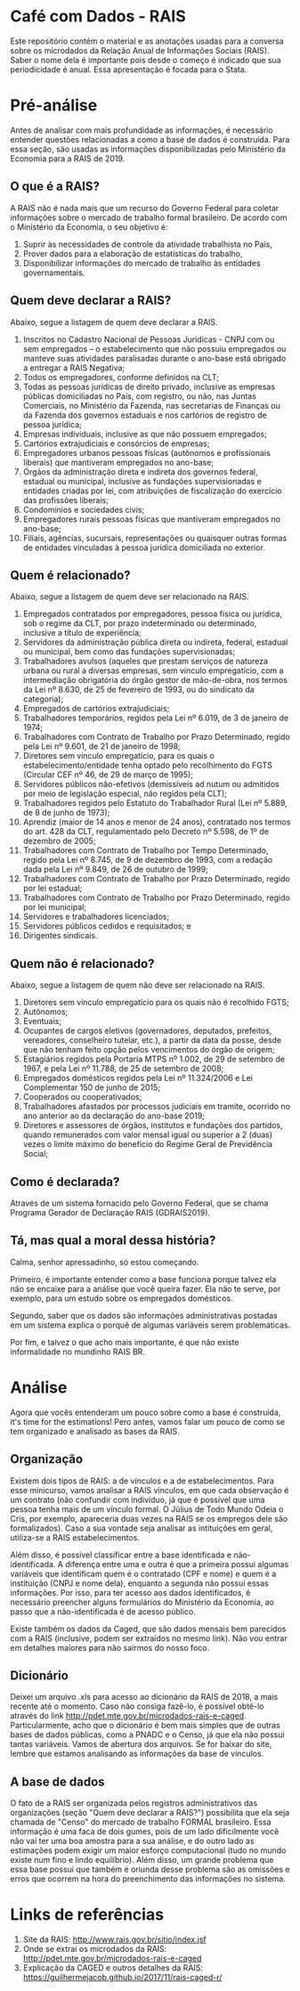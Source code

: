 # Café com Dados - RAIS
Este repositório contém o material e as anotações usadas para a conversa sobre os microdados da Relação Anual de Informações Sociais (RAIS). Saber o nome dela é importante pois desde o começo é indicado que sua periodicidade é anual. Essa apresentação é focada para o Stata.

#  Pré-análise
Antes de analisar com mais profundidade as informações, é necessário entender questões relacionadas a como a base de dados é construída. Para essa seção, são usadas as informações disponibilizadas pelo Ministério da Economia para a RAIS de 2019.

## O que é a RAIS?
A RAIS não é nada mais que um recurso do Governo Federal para coletar informações sobre o mercado de trabalho formal brasileiro. De acordo com o Ministério da Economia, o seu objetivo é:

1) Suprir às necessidades de controle da atividade trabalhista no País,
2) Prover dados para a elaboração de estatísticas do trabalho,
3) Disponibilizar informações do mercado de trabalho às entidades governamentais.

## Quem deve declarar a RAIS?
Abaixo, segue a listagem de quem deve declarar a RAIS.

1) Inscritos no Cadastro Nacional de Pessoas Jurídicas - CNPJ com ou sem empregados – o estabelecimento que não possuiu empregados ou manteve suas atividades paralisadas durante o ano-base está obrigado a entregar a RAIS Negativa;
2) Todos os empregadores, conforme definidos na CLT;
3) Todas as pessoas jurídicas de direito privado, inclusive as empresas públicas domiciliadas no País, com registro, ou não, nas Juntas Comerciais, no Ministério da Fazenda, nas secretarias de Finanças ou da Fazenda dos governos estaduais e nos cartórios de registro de pessoa jurídica;
4) Empresas individuais, inclusive as que não possuem empregados;
5) Cartórios extrajudiciais e consórcios de empresas;
6) Empregadores urbanos pessoas físicas (autônomos e profissionais liberais) que mantiveram empregados no ano-base;
7) Órgãos da administração direta e indireta dos governos federal, estadual ou municipal, inclusive as fundações supervisionadas e entidades criadas por lei, com atribuições de fiscalização do exercício das profissões liberais;
8) Condomínios e sociedades civis;
9) Empregadores rurais pessoas físicas que mantiveram empregados no ano-base;
10) Filiais, agências, sucursais, representações ou quaisquer outras formas de
entidades vinculadas à pessoa jurídica domiciliada no exterior.

## Quem é relacionado?
Abaixo, segue a listagem de quem deve ser relacionado na RAIS.

1) Empregados contratados por empregadores, pessoa física ou jurídica, sob o regime da CLT, por prazo indeterminado ou determinado, inclusive a título de experiência;
2) Servidores da administração pública direta ou indireta, federal, estadual ou municipal, bem como das fundações supervisionadas;
3) Trabalhadores avulsos (aqueles que prestam serviços de natureza urbana ou rural a diversas empresas, sem vínculo empregatício, com a intermediação obrigatória do órgão gestor de mão-de-obra, nos termos da Lei nº 8.630, de 25 de fevereiro de 1993, ou do sindicato da categoria);
4) Empregados de cartórios extrajudiciais;
5) Trabalhadores temporários, regidos pela Lei nº 6.019, de 3 de janeiro de 1974;
6) Trabalhadores com Contrato de Trabalho por Prazo Determinado, regido pela Lei nº 9.601, de 21 de janeiro de 1998;
7) Diretores sem vínculo empregatício, para os quais o estabelecimento/entidade tenha optado pelo recolhimento do FGTS (Circular CEF nº 46, de 29 de março de 1995);
8) Servidores públicos não-efetivos (demissíveis ad nutum ou admitidos por meio de legislação especial, não regidos pela CLT);
9) Trabalhadores regidos pelo Estatuto do Trabalhador Rural (Lei nº 5.889, de 8 de junho de 1973);
10) Aprendiz (maior de 14 anos e menor de 24 anos), contratado nos termos do art. 428 da CLT, regulamentado pelo Decreto nº 5.598, de 1º de dezembro de 2005;
11) Trabalhadores com Contrato de Trabalho por Tempo Determinado, regido pela Lei nº 8.745, de 9 de dezembro de 1993, com a redação dada pela Lei nº 9.849, de 26 de outubro de 1999;
12) Trabalhadores com Contrato de Trabalho por Prazo Determinado, regido por lei estadual;
13) Trabalhadores com Contrato de Trabalho por Prazo Determinado, regido por lei municipal;
14) Servidores e trabalhadores licenciados;
15) Servidores públicos cedidos e requisitados; e
16) Dirigentes sindicais.

## Quem não é relacionado?
Abaixo, segue a listagem de quem não deve ser relacionado na RAIS.

1) Diretores sem vínculo empregatício para os quais não é recolhido FGTS;
2) Autônomos;
3) Eventuais;
4) Ocupantes de cargos eletivos (governadores, deputados, prefeitos, vereadores, conselheiro tutelar, etc.), a partir da data da posse, desde que não tenham feito opção pelos vencimentos do órgão de origem;
5) Estagiários regidos pela Portaria MTPS nº 1.002, de 29 de setembro de 1967, e pela Lei nº 11.788, de 25 de setembro de 2008;
6) Empregados domésticos regidos pela Lei nº 11.324/2006 e Lei Complementar 150 de junho de 2015;
7) Cooperados ou cooperativados;
8) Trabalhadores afastados por processos judiciais em tramite, ocorrido no ano anterior ao da declaração do ano-base 2019;
9) Diretores e assessores de órgãos, institutos e fundações dos partidos, quando remunerados com valor mensal igual ou superior a 2 (duas) vezes o limite máximo do benefício do Regime Geral de Previdência Social;

## Como é declarada?
Através de um sistema fornacido pelo Governo Federal, que se chama Programa Gerador de Declaração RAIS (GDRAIS2019).

## Tá, mas qual a moral dessa história?
Calma, senhor apressadinho, só estou começando.

Primeiro, é importante entender como a base funciona porque talvez ela não se encaixe para a análise que você queira fazer. Ela não te serve, por exemplo, para um estudo sobre os empregados domésticos.

Segundo, saber que os dados são informações administrativas postadas em um sistema explica o porquê de algumas variáveis serem problemáticas.

Por fim, e talvez o que acho mais importante, é que não existe informalidade no mundinho RAIS BR.

# Análise
Agora que vocês entenderam um pouco sobre como a base é construída, it's time for the estimations! Pero antes, vamos falar um pouco de como se tem organizado e analisado as bases da RAIS.

## Organização
Existem dois tipos de RAIS: a de vínculos e a de estabelecimentos. Para esse minicurso, vamos analisar a RAIS vínculos, em que cada observação é um contrato (não confundir com indivíduo, já que é possível que uma pessoa tenha mais de um vínculo formal. O Július de Todo Mundo Odeia o Cris, por exemplo, apareceria duas vezes na RAIS se os empregos dele são formalizados). Caso a sua vontade seja analisar as intituições em geral, utiliza-se a RAIS estabelecimentos.

Além disso, é possível classificar entre a base identificada e não-identificada. A diferença entre uma e outra é que a primeira possui algumas variáveis que identificam quem é o contratado (CPF e nome) e quem é a instituição (CNPJ e nome dela), enquanto a segunda não possui essas informações. Por isso, para ter acesso aos dados identificados, é necessário preencher alguns formulários do Ministério da Economia, ao passo que a não-identificada é de acesso público.

Existe também os dados da Caged, que são dados mensais bem parecidos com a RAIS (inclusive, podem ser extraídos no mesmo link). Não vou entrar em detalhes maiores para não sairmos do nosso foco.

## Dicionário
Deixei um arquivo .xls para acesso ao dicionário da RAIS de 2018, a mais recente até o momento. Caso não consiga fazê-lo, é possível obtê-lo através do link http://pdet.mte.gov.br/microdados-rais-e-caged. Particularmente, acho que o dicionário é bem mais simples que de outras bases de dados públicas, como a PNADC e o Censo, já que ela não possui tantas variáveis. Vamos de abertura dos arquivos. Se for baixar do site, lembre que estamos analisando as informações da base de vínculos.

## A base de dados
O fato de a RAIS ser organizada pelos registros administrativos das organizações (seção "Quem deve declarar a RAIS?") possibilita que ela seja chamada de "Censo" do mercado de trabalho FORMAL brasileiro. Essa informação é uma faca de dois gumes, pois de um lado dificilmente você não vai ter uma boa amostra para a sua análise, e do outro lado as estimações podem exigir um maior esforço computacional (tudo no mundo existe num fino e lindo equilíbrio). Além disso, um grande problema que essa base possui que também é oriunda desse problema são as omissões e erros que ocorrem na hora do preenchimento das informações no sistema.  


# Links de referências

1) Site da RAIS: http://www.rais.gov.br/sitio/index.jsf
2) Onde se extrai os microdados da RAIS: http://pdet.mte.gov.br/microdados-rais-e-caged
3) Explicação da CAGED e outros detalhes da RAIS: https://guilhermejacob.github.io/2017/11/rais-caged-r/




